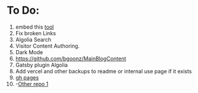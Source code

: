 # To Do:

1.  embed this [tool](https://bgoonz.github.io/html-2-md-converter/)
2.  Fix broken Links
3.  Algolia Search
4.  Visitor Content Authoring.
5.  Dark Mode
6.  https://github.com/bgoonz/MainBlogContent
7.  Gatsby plugin Algolia 
8.  Add vercel and other backups to readme or internal use page if it exists
9.  [gh pages](https://bgoonz.github.io/BGOONZ_BLOG_2.0/)
10. -[Other repo 1](https://github.com/BGOOONZ-BLOG/bgoonz-blog2.0-v-5)
